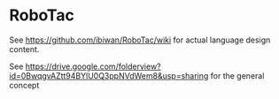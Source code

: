 RoboTac
=======

See https://github.com/ibiwan/RoboTac/wiki for actual language design content.

See https://drive.google.com/folderview?id=0BwqgvAZtt94BYlU0Q3ppNVdWem8&usp=sharing for the general concept
